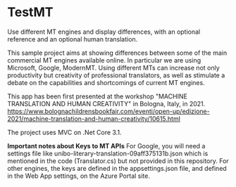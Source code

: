 # TestMT
Use different MT engines and display differences, with an optional reference and an optional human translation.

This sample project aims at showing differences between some of the main commercial MT engines available online.
In particular we are using Microsoft, Google, ModernMT.
Using different MTs can increase not only productivity but creativity of professional translators, as well as stimulate a debate on the capabilities and shortcomings of current MT engines.

This app has been first presented at the workshop "MACHINE TRANSLATION AND HUMAN CREATIVITY" in Bologna, Italy, in 2021.
https://www.bolognachildrensbookfair.com/eventi/open-up/edizione-2021/machine-translation-and-human-creativity/10615.html

The project uses MVC on .Net Core 3.1.

**Important notes about Keys to MT APIs**
For Google, you will need a settings file like unibo-literary-translation-09aff375131b.json which is mentioned in the code (Translator.cs) but not provided in this repository.
For other engines, the keys are defined in the appsettings.json file, and defined in the Web App settings, on the Azure Portal site.


